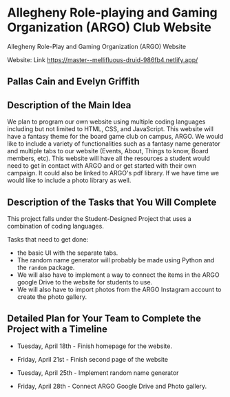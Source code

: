 # Allegheny Role-playing and Gaming Organization (ARGO) Club Website

Allegheny Role-Play and Gaming Organization (ARGO) Website

Website: Link <https://master--mellifluous-druid-986fb4.netlify.app/>

## Pallas Cain and Evelyn Griffith

## Description of the Main Idea

We plan to program our own website using multiple coding languages including but not limited to HTML, CSS, and JavaScript. This website will have a fantasy theme for the board game club on campus, ARGO. We would like to include a variety of functionalities such as a fantasy name generator and multiple tabs to our website (Events, About, Things to know, Board members, etc). This website will have all the resources a student would need to get in contact with ARGO and or get started with their own campaign. It could also be linked to ARGO's pdf library. If we have time we would like to include a photo library as well.

## Description of the Tasks that You Will Complete

This project falls under the Student-Designed Project that uses a combination of coding languages.

Tasks that need to get done:

- the basic UI with the separate tabs.
- The random name generator will probably be made using Python and the `random` package.
- We will also have to implement a way to connect the items in the ARGO google Drive to the website for students to use.
- We will also have to import photos from the ARGO Instagram account to create the photo gallery.

## Detailed Plan for Your Team to Complete the Project with a Timeline

- Tuesday, April 18th - Finish homepage for the website.

- Friday, April 21st - Finish second page of the website

- Tuesday, April 25th - Implement random name generator

- Friday, April 28th - Connect ARGO Google Drive and Photo gallery.
